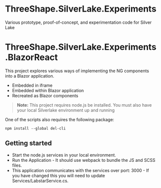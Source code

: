 # ThreeShape.SilverLake.Experiments

Various prototype, proof-of-concept, and experimentation code for Silver Lake

# ThreeShape.SilverLake.Experiments.BlazorReact

This project explores various ways of implementing the NG components into a Blazor application.

 - Embedded in iframe
 - Embedded within Blazor application
 - Recreated as Blazor components

> **Note:** This project requires node.js be installed. You must also have your local Silverlake environment up and running

One of the scripts also requires the following package:
````
npm install --global del-cli
````


## Getting started

 - Start the node.js services in your local environment. 
 - Run the Application - It should use webpack to bundle the JS and SCSS files.
 - This application communicates with the services over port: 3000 - If you
   have changed this you will need to update Services/LabstarService.cs.
